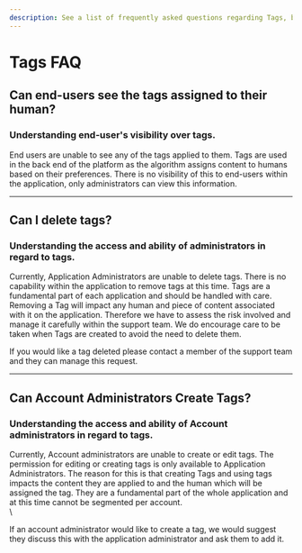 ```yaml
---
description: See a list of frequently asked questions regarding Tags, below.
---
```


# Tags FAQ

## Can end-users see the tags assigned to their human?

### Understanding end-user's visibility over tags.

End users are unable to see any of the tags applied to them. Tags are used in the back end of the platform as the algorithm assigns content to humans based on their preferences. There is no visibility of this to end-users within the application, only administrators can view this information.

***

## Can I delete tags?

### Understanding the access and ability of administrators in regard to tags.

Currently, Application Administrators are unable to delete tags. There is no capability within the application to remove tags at this time. Tags are a fundamental part of each application and should be handled with care. Removing a Tag will impact any human and piece of content associated with it on the application. Therefore we have to assess the risk involved and manage it carefully within the support team. We do encourage care to be taken when Tags are created to avoid the need to delete them.



If you would like a tag deleted please contact a member of the support team and they can manage this request.&#x20;

***

## Can Account Administrators Create Tags?

### Understanding the access and ability of Account administrators in regard to tags.

Currently, Account administrators are unable to create or edit tags. The permission for editing or creating tags is only available to Application Administrators. The reason for this is that creating Tags and using tags impacts the content they are applied to and the human which will be assigned the tag. They are a fundamental part of the whole application and at this time cannot be segmented per account.\
\


If an account administrator would like to create a tag, we would suggest they discuss this with the application administrator and ask them to add it.

